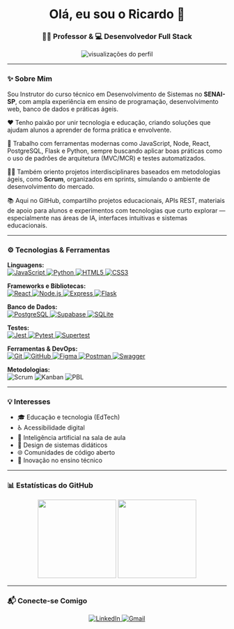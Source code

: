 <h1 align="center">Olá, eu sou o Ricardo 👋</h1>
<h3 align="center">👨‍🏫 Professor & 💻 Desenvolvedor Full Stack</h3>

<p align="center">
  <img src="https://komarev.com/ghpvc/?username=diasricardo&label=Profile%20views&color=0e75b6&style=flat" alt="visualizações do perfil" />
</p>

---

### ✨ Sobre Mim

<p align="left">
  Sou Instrutor do curso técnico em Desenvolvimento de Sistemas no <strong>SENAI-SP</strong>, com ampla experiência em ensino de programação, desenvolvimento web, banco de dados e práticas ágeis.
</p>

<p align="left">
  ❤️ Tenho paixão por unir tecnologia e educação, criando soluções que ajudam alunos a aprender de forma prática e envolvente.
</p>

<p align="left">
  🚀 Trabalho com ferramentas modernas como JavaScript, Node, React, PostgreSQL, Flask e Python, sempre buscando aplicar boas práticas como o uso de padrões de arquitetura (MVC/MCR) e testes automatizados.
</p>

<p align="left">
  🏃‍♂️ Também oriento projetos interdisciplinares baseados em metodologias ágeis, como <strong>Scrum</strong>, organizados em sprints, simulando o ambiente de desenvolvimento do mercado.
</p>

<p align="left">
  📚 Aqui no GitHub, compartilho projetos educacionais, APIs REST, materiais de apoio para alunos e experimentos com tecnologias que curto explorar — especialmente nas áreas de IA, interfaces intuitivas e sistemas educacionais.
</p>

---

### ⚙️ Tecnologias & Ferramentas

<p align="left">
  <strong>Linguagens:</strong><br>
  <a href="https://developer.mozilla.org/pt-BR/docs/Web/JavaScript">
    <img src="https://img.shields.io/badge/javascript-%23323330.svg?style=for-the-badge&logo=javascript&logoColor=%23F7DF1E" alt="JavaScript"/>
  </a>
  <a href="https://www.python.org/">
    <img src="https://img.shields.io/badge/python-3776AB?style=for-the-badge&logo=python&logoColor=white" alt="Python"/>
  </a>
  <a href="https://developer.mozilla.org/pt-BR/docs/Web/HTML">
    <img src="https://img.shields.io/badge/html5-%23E34F26.svg?style=for-the-badge&logo=html5&logoColor=white" alt="HTML5"/>
  </a>
  <a href="https://developer.mozilla.org/pt-BR/docs/Web/CSS">
    <img src="https://img.shields.io/badge/css3-%231572B6.svg?style=for-the-badge&logo=css3&logoColor=white" alt="CSS3"/>
  </a>
</p>

<p align="left">
  <strong>Frameworks e Bibliotecas:</strong><br>
  <a href="https://pt-br.reactjs.org/">
    <img src="https://img.shields.io/badge/react-%2320232a.svg?style=for-the-badge&logo=react&logoColor=%2361DAFB" alt="React"/>
  </a>
  <a href="https://nodejs.org/en/">
    <img src="https://img.shields.io/badge/node.js-339933?style=for-the-badge&logo=nodedotjs&logoColor=white" alt="Node.js"/>
  </a>
  <a href="https://expressjs.com/pt-br/">
    <img src="https://img.shields.io/badge/express.js-%23404d59.svg?style=for-the-badge&logo=express&logoColor=%2361DAFB" alt="Express"/>
  </a>
  <a href="https://flask.palletsprojects.com/">
    <img src="https://img.shields.io/badge/flask-%23000.svg?style=for-the-badge&logo=flask&logoColor=white" alt="Flask"/>
  </a>
</p>

<p align="left">
  <strong>Banco de Dados:</strong><br>
  <a href="https://www.postgresql.org/">
    <img src="https://img.shields.io/badge/postgresql-%23316192.svg?style=for-the-badge&logo=postgresql&logoColor=white" alt="PostgreSQL"/>
  </a>
  <a href="https://supabase.com/">
    <img src="https://img.shields.io/badge/Supabase-3ECF8E?style=for-the-badge&logo=supabase&logoColor=white" alt="Supabase"/>
  </a>
  <a href="https://www.sqlite.org/index.html">
    <img src="https://img.shields.io/badge/sqlite-%2307405e.svg?style=for-the-badge&logo=sqlite&logoColor=white" alt="SQLite"/>
  </a>
</p>

<p align="left">
  <strong>Testes:</strong><br>
  <a href="https://jestjs.io/pt-BR/">
    <img src="https://img.shields.io/badge/Jest-C21325?style=for-the-badge&logo=jest&logoColor=white" alt="Jest"/>
  </a>
  <a href="https://docs.pytest.org/en/7.1.x/">
    <img src="https://img.shields.io/badge/pytest-%230a9edc.svg?style=for-the-badge&logo=pytest&logoColor=white" alt="Pytest"/>
  </a>
  <a href="https://github.com/visionmedia/supertest">
    <img src="https://img.shields.io/badge/Supertest-3776AB?style=for-the-badge&logoColor=white" alt="Supertest"/>
  </a>
</p>

<p align="left">
  <strong>Ferramentas & DevOps:</strong><br>
  <a href="https://git-scm.com/">
    <img src="https://img.shields.io/badge/git-%23F05033.svg?style=for-the-badge&logo=git&logoColor=white" alt="Git"/>
  </a>
  <a href="https://github.com/">
    <img src="https://img.shields.io/badge/github-%23121011.svg?style=for-the-badge&logo=github&logoColor=white" alt="GitHub"/>
  </a>
  <a href="https://www.figma.com/">
    <img src="https://img.shields.io/badge/figma-%23F24E1E.svg?style=for-the-badge&logo=figma&logoColor=white" alt="Figma"/>
  </a>
  <a href="https://www.postman.com/">
    <img src="https://img.shields.io/badge/postman-FF6C37?style=for-the-badge&logo=postman&logoColor=white" alt="Postman"/>
  </a>
  <a href="https://swagger.io/">
    <img src="https://img.shields.io/badge/Swagger-85EA2D?style=for-the-badge&logo=swagger&logoColor=black" alt="Swagger"/>
  </a>
</p>

<p align="left">
  <strong>Metodologias:</strong><br>
  <img src="https://img.shields.io/badge/Scrum-0078D4.svg?style=for-the-badge" alt="Scrum"/>
  <img src="https://img.shields.io/badge/Kanban-7B61FF.svg?style=for-the-badge" alt="Kanban"/>
  <img src="https://img.shields.io/badge/PBL (Aprendizagem Baseada em Projetos)-F7B900.svg?style=for-the-badge" alt="PBL"/>
</p>

---

### 💡 Interesses

<ul>
  <li>🎓 Educação e tecnologia (EdTech)</li>
  <li>♿ Acessibilidade digital</li>
  <li>🤖 Inteligência artificial na sala de aula</li>
  <li>📐 Design de sistemas didáticos</li>
  <li>🌐 Comunidades de código aberto</li>
  <li>🚀 Inovação no ensino técnico</li>
</ul>

---

### 📊 Estatísticas do GitHub

<p align="center">
  <img height="180em" src="https://github-readme-stats.vercel.app/api?username=diasricardo&show_icons=true&theme=merko&include_all_commits=true&count_private=true"/>
  <img height="180em" src="https://github-readme-stats.vercel.app/api/top-langs/?username=diasricardo&layout=compact&langs_count=8&theme=merko"/>
</p>

---

### 📬 Conecte-se Comigo

<p align="center">
  <a href="https://www.linkedin.com/in/ricardo-dos-anjos-dias-693bab28/" target="_blank">
    <img src="https://img.shields.io/badge/linkedin-%230077B5.svg?style=for-the-badge&logo=linkedin&logoColor=white" alt="LinkedIn"/>
  </a>
  <a href="mailto:[SEU_EMAIL]" target="_blank">
    <img src="https://img.shields.io/badge/gmail-%23D14836.svg?style=for-the-badge&logo=gmail&logoColor=white" alt="Gmail"/>
  </a>
</p>

